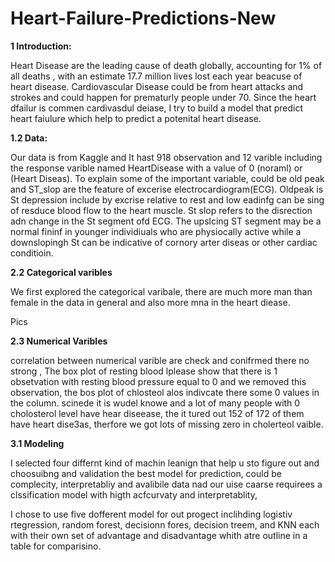# Heart-Failure-Predictions-New
**1 Introduction:**

Heart Disease are the leading cause of death globally, accounting for 1% of all deaths , with an estimate 17.7 million lives lost each year beacuse of heart disease. 
Cardiovascular Disease could be from heart attacks and strokes and could happen for prematurly people under 70. Since the heart dfailur is commen cardivasdul deiase, I try to build a model that predict heart faiulure which help to predict a potenital heart disease.


**1.2 Data:**

Our data is from Kaggle and It hast 918 observation and 12 varible including the response varible named HeartDisease with a value of 0 (noraml) or (Heart Diseas).
To explain some of the important variable, could be old peak and ST_slop are the feature of excerise electrocardiogram(ECG). Oldpeak is St depression include by excrise relative to rest and low eadinfg can be sing of resduce blood flow to the heart muscle. St slop refers to the disrection adn change in the St segment ofd ECG. The upslcing ST segment may be a normal fininf in younger individiuals who are physiocally active while a downslopingh St can be indicative of cornory arter diseas or other cardiac conditioin.

**2.2 Categorical varibles**

We first explored the categorical varibale, there are much more man than female  in the data in general and also more mna in the heart diease. 


Pics 

**2.3 Numerical Varibles**

correlation between numerical varible are check and conifrmed there no strong , The box plot of resting blood lplease show that there is 1 obsetvation with resting blood pressure equal to 0 and we removed this observation, the bos plot of chlosteol alos indivcate there some 0 values in the column. scinede it is wudel knowe and a lot of many people with 0 cholosterol level have hear diseease, the it tured out 152 of 172 of them have heart dise3as, therfore we got lots of missing zero in cholerteol vaible.



**3.1 Modeling**

I selected four differnt kind of machin leanign that help u sto figure out and choosuibng and validation the best model for prediction, could be complecity, interpretabliy 
and avalibile data nad our uise caarse requirees a clssification model with higth acfcurvaty and interpretablity,


I chose to use five dofferent model for out progect inclihding logistiv rtegression, random forest, decisionn fores, decision treem, and KNN each with their own set of advantage and disadvantage whith atre outline in a table for comparisino.






 
